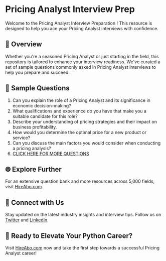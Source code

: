 # Pricing Analyst Interview Prep

Welcome to the Pricing Analyst Interview Preparation ! This resource is designed to help you ace your Pricing Analyst interviews with confidence.

## 🚀 Overview

Whether you're a seasoned Pricing Analyst or just starting in the field, this repository is tailored to enhance your interview readiness. We've curated a set of sample questions commonly asked in Pricing Analyst interviews to help you prepare and succeed.

## 📝 Sample Questions

1. Can you explain the role of a Pricing Analyst and its significance in economic decision-making?
2. What qualifications and experience do you have that make you a suitable candidate for this role?
3. Describe your understanding of pricing strategies and their impact on business profitability.
4. How would you determine the optimal price for a new product or service?
5. Can you discuss the main factors you would consider when conducting a pricing analysis?
6. [CLICK HERE FOR MORE QUESTIONS](https://hireabo.com/job/7_4_19/Pricing%20Analyst)

## 🌐 Explore Further

For an extensive question bank and more resources across 5,000 fields, visit [HireAbo.com](https://www.hireabo.com).

## 📱 Connect with Us

Stay updated on the latest industry insights and interview tips. Follow us on [Twitter](https://twitter.com/hireabo) and [LinkedIn](https://www.linkedin.com/in/hire-abo-3609972a8/).

## 🚀 Ready to Elevate Your Python Career?

Visit [HireAbo.com](https://www.hireabo.com) now and take the first step towards a successful Pricing Analyst career!